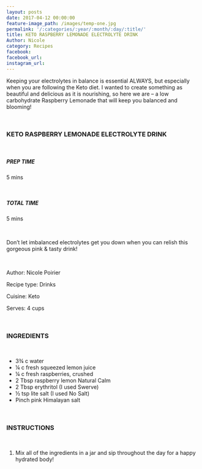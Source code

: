 ```yaml
---
layout: posts
date: 2017-04-12 00:00:00
feature-image_path: /images/temp-one.jpg
permalink: '/:categories/:year/:month/:day/:title/'
title: KETO RASPBERRY LEMONADE ELECTROLYTE DRINK
Author: Nicole
category: Recipes
facebook:
facebook_url:
instagram_url:
---
```


Keeping your electrolytes in balance is essential ALWAYS, but especially when you are following the Keto diet. I wanted to create something as beautiful and delicious as it is nourishing, so here we are – a low carbohydrate Raspberry Lemonade that will keep you balanced and blooming!

&nbsp;

### KETO RASPBERRY LEMONADE ELECTROLYTE DRINK

&nbsp;

##### PREP TIME

5 mins

&nbsp;

##### TOTAL TIME

5 mins

&nbsp;

Don’t let imbalanced electrolytes get you down when you can relish this gorgeous pink & tasty drink!

&nbsp;

Author: Nicole Poirier

Recipe type: Drinks

Cuisine: Keto

Serves: 4 cups

&nbsp;

### INGREDIENTS

&nbsp;

* 3¾ c water
* ¼ c fresh squeezed lemon juice
* ¼ c fresh raspberries, crushed
* 2 Tbsp raspberry lemon Natural Calm
* 2 Tbsp erythritol (I used Swerve)
* ½ tsp lite salt (I used No Salt)
* Pinch pink Himalayan salt

&nbsp;

### INSTRUCTIONS

&nbsp;

1. Mix all of the ingredients in a jar and sip throughout the day for a happy hydrated body!